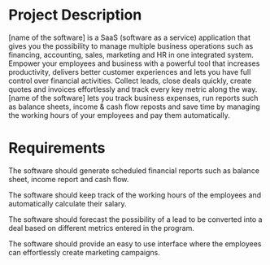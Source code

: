 # Project Description

[name of the software] is a SaaS (software as a service) application that gives you the possibility to manage multiple business operations such as financing, accounting, sales, marketing and HR in one integrated system.  Empower your employees and business with a powerful tool that increases productivity, delivers better customer experiences and lets you have full control over financial activities.
Collect leads, close deals quickly, create quotes and invoices effortlessly and track every key metric along the way. [name of the software] lets you track business expenses, run reports such as balance sheets, income & cash flow reposts and save time by managing the working hours of your employees and pay them automatically. 

# Requirements 
The software should generate scheduled financial reports such as balance sheet, income report and cash flow. 

The software should keep track of the working hours of the employees and automatically calculate their salary.

The software should forecast the possibility of a lead to be converted into a deal based on different metrics entered in the program.

The software should provide an easy to use interface where the employees can effortlessly create marketing campaigns.
